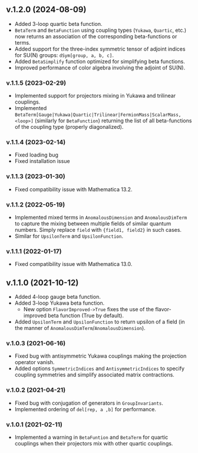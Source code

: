 ## v.1.2.0 (2024-08-09)
- Added 3-loop quartic beta function.
- `BetaTerm` and `BetaFunction` using coupling types (`Yukawa`, `Quartic`, etc.) now returns an association of the corresponding beta-functions or terms.
- Added support for the three-index symmetric tensor of adjoint indices for SU(N) groups: `dSym[group, a, b, c]`.
- Added `BetaSimplify` function optimized for simplifying beta functions.
- Improved performance of color algebra involving the adjoint of SU(N).

### v.1.1.5 (2023-02-29)
- Implemented support for projectors mixing in Yukawa and trilinear couplings.
- Implemented `BetaTerm[Gauge|Yukawa|Quartic|Trilinear|FermionMass|ScalarMass, <loop>]` (similarly for `BetaFunction`) returning the list of all beta-functions of the coupling type (properly diagonalized).

### v.1.1.4 (2023-02-14)
- Fixed loading bug
- Fixed installation issue

### v.1.1.3 (2023-01-30)
- Fixed compatibility issue with Mathematica 13.2.

### v.1.1.2 (2022-05-19)
- Implemented mixed terms in `AnomalousDimension` and `AnomalousDimTerm` to capture the mixing between multiple fields of similar quantum numbers. Simply replace `field` with `{field1, field2}` in such cases.
- Similar for `UpsilonTerm` and `UpsilonFunction`.

### v.1.1.1 (2022-01-17)
- Fixed compatibility issue with Mathematica 13.0.


## v.1.1.0 (2021-10-12)
- Added 4-loop gauge beta function.
- Added 3-loop Yukawa beta function.
	- New option `FlavorImproved->True` fixes the use of the flavor-improved beta function (True by default).   
- Added `UpsilonTerm` and `UpsilonFunction` to return upsilon of a field (in the manner of `AnomalousDimTerm`/`AnomalousDimension`).

### v.1.0.3 (2021-06-16)
- Fixed bug with antisymmetric Yukawa couplings making the projection operator vanish.
- Added options `SymmetricIndices` and `AntisymmetricIndices` to specify coupling symmetries and simplify associated matrix contractions.

### v.1.0.2 (2021-04-21)
- Fixed bug with conjugation of generators in `GroupInvariants`.
- Implemented ordering of `del[rep, a ,b]` for performance.

### v.1.0.1 (2021-02-11)
- Implemented a warning in `BetaFuntion` and `BetaTerm` for quartic couplings when their projectors mix with other quartic couplings.
